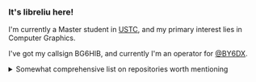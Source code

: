 ### It's libreliu here!

I'm currently a Master student in [USTC](https://www.ustc.edu.cn/), and my primary interest lies in Computer Graphics.

I've got my callsign BG6HIB, and currently I'm an operator for [@BY6DX](https://github.com/BY6DX).

<details>
  <summary>Somewhat comprehensive list on repositories worth mentioning</summary>
  
  ## Projects
  - [Verilog-OJ](https://github.com/YAVGroup/Verilog-OJ): Verilog online judge service
  - [lighthouse2-nrc-refactor](https://github.com/libreliu/lighthouse2-nrc-refactor): Expermental implementation of Neural Radiance Caching (NRC) on lighthouse2 renderer
  - [GeoProcessing](https://github.com/libreliu/GeoProcessing): Expermental implementation on computing cuts for high genus surfaces
  - [storm](https://github.com/libreliu/storm): Source code for paper [RDMA-Based Apache Storm for High-Performance Stream Data Processing](https://link.springer.com/article/10.1007/s10766-021-00696-0)
  - [OpenLaserComm](https://github.com/libreliu/OpenLaserComm): Serial transmission implemented between Zybo boards. Features clock recovery, 8b/10b decoding, PS/PL DMA transfer and results display.
  - [x-ridiculous-includeos](https://github.com/OSH-2019/x-ridiculous-includeos): Baremetal ARMv8-a migration attempts for a unikernel named IncludeOS.

  ## Coursework
  - [CAGD-2021](https://github.com/libreliu/CADG-2021): Computer aided geometry design
  - [USTC-FEM](https://github.com/libreliu/USTC-FEM): Finite element method
  - [USTC-CG](https://github.com/libreliu/USTC-CG): Computer graphics

  ## Blogging and Information services
  - [Awesome-Graphics-Papers](https://github.com/GCL-Seminar/Awesome-Graphics-Papers): [GCL](https://gcl.ustc.edu.cn/) graphics seminar papers annotated
  - [blog.libreliu.info](https://blog.libreliu.info/): My personal blog
  
</details>
<!--

Ongoing projects:
- [ ] organize FEM course note
- [ ] wrote first fluid-solid coupling simulator
- [ ] make my tinyGLRenderer work
- [ ] Audio-QSL-Card project
- [ ] QSL Card of my own
- [ ] Digitalized log management for BY6DX

-->
